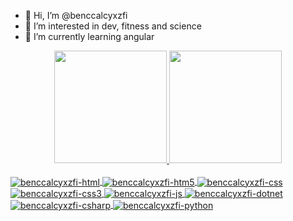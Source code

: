 - 👋 Hi, I’m @benccalcyxzfi
- 👀 I’m interested in dev, fitness and science
- 🌱 I’m currently learning angular

<div align="center">
  <a href="https://github.com/benccalcyxzfi">
  <img height="180em" src="https://github-readme-stats.vercel.app/api?username=benccalcyxzfi&show_icons=true&theme=dracula&include_all_commits=true&count_private=true"/>
  <img height="180em" src="https://github-readme-stats.vercel.app/api/top-langs/?username=benccalcyxzfi&layout=compact&langs_count=7&theme=dracula"/>
</div>
<div style="display: inline_block"><br>
  <img align="center" alt="benccalcyxzfi-html"  src="https://img.shields.io/badge/HTML-239120?style=for-the-badge&logo=html5&logoColor=white">
  <img align="center" alt="benccalcyxzfi-htm5"  src="https://img.shields.io/badge/HTML5-E34F26?style=for-the-badge&logo=html5&logoColor=white">
  <img align="center" alt="benccalcyxzfi-css"  src="https://img.shields.io/badge/CSS-239120?&style=for-the-badge&logo=css3&logoColor=white">
   <img align="center" alt="benccalcyxzfi-css3"  src="https://img.shields.io/badge/CSS3-1572B6?style=for-the-badge&logo=css3&logoColor=white">
  <img align="center" alt="benccalcyxzfi-js"  src="https://img.shields.io/badge/JavaScript-F7DF1E?style=for-the-badge&logo=javascript&logoColor=black">
  <img align="center" alt="benccalcyxzfi-dotnet" src="https://img.shields.io/badge/.NET-5C2D91?style=for-the-badge&logo=.net&logoColor=white">
  <img align="center" alt="benccalcyxzfi-csharp"  src="https://img.shields.io/badge/C%23-239120?style=for-the-badge&logo=c-sharp&logoColor=white">
   <img align="center" alt="benccalcyxzfi-python"  src="https://img.shields.io/badge/Python-14354C?style=for-the-badge&logo=python&logoColor=white">
</div>
<!---
vstfg/vstfg is a ✨ special ✨ repository because its `README.md` (this file) appears on your GitHub profile.
You can click the Preview link to take a look at your changes.
--->
